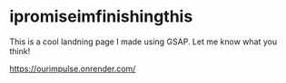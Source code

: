 # ipromiseimfinishingthis

This is a cool landning page I made using GSAP. Let me know what you think!

https://ourimpulse.onrender.com/
